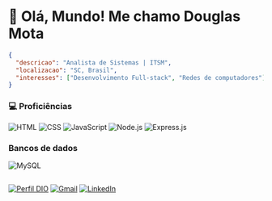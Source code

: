 # 👋 Olá, Mundo! Me chamo Douglas Mota

```json
{
  "descricao": "Analista de Sistemas | ITSM",
  "localizacao": "SC, Brasil",
  "interesses": ["Desenvolvimento Full-stack", "Redes de computadores"]
}
```

### 💻 Proficiências

![HTML](https://img.shields.io/badge/HTML5-000?style=for-the-badge&logo=html5&logoColor=E34F26)
![CSS](https://img.shields.io/badge/CSS3-000?style=for-the-badge&logo=css3&logoColor=1572B6)
![JavaScript](https://img.shields.io/badge/JavaScript-000?style=for-the-badge&logo=javascript&logoColor=F7DF1E)
![Node.js](https://img.shields.io/badge/Node.js-000?style=for-the-badge&logo=node.js&logoColor=43853D)
![Express.js](https://img.shields.io/badge/Express.js-000000?style=for-the-badge&logo=express&logoColor=white)



### Bancos de dados

![MySQL](https://img.shields.io/badge/MySQL-000?style=for-the-badge&logo=mysql&logoColor=005C84)


##



[![Perfil DIO](https://img.shields.io/badge/Perfil%20DIO-30A3DC?style=for-the-badge)](https://www.dio.me/users/douglas_loch)
[![Gmail](https://img.shields.io/badge/Gmail-000?style=for-the-badge&logo=gmail&logoColor=D14836)](mailto:douglas98mota@gmail.com)
[![LinkedIn](https://img.shields.io/badge/linkedin-000.svg?style=for-the-badge&logo=linkedin&logoColor=0077B5)](https://www.linkedin.com/in/douglas-mota-382051230/)


